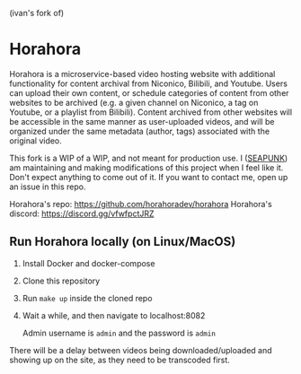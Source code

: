 (ivan's fork of)

# Horahora

Horahora is a microservice-based video hosting website with additional functionality for content archival from Niconico, Bilibili, and Youtube. Users can upload their own content, or schedule categories of content from other websites to be archived (e.g. a given channel on Niconico, a tag on Youtube, or a playlist from Bilibili). Content archived from other websites will be accessible in the same manner as user-uploaded videos, and will be organized under the same metadata (author, tags) associated with the original video.

This fork is a WIP of a WIP, and not meant for production use. I ([SEAPUNK](https://github.com/SEAPUNK)) am maintaining and making modifications of this project when I feel like it. Don't expect anything to come out of it. If you want to contact me, open up an issue in this repo.

Horahora's repo: https://github.com/horahoradev/horahora
Horahora's discord: https://discord.gg/vfwfpctJRZ

## Run Horahora locally (on Linux/MacOS)

1. Install Docker and docker-compose
2. Clone this repository
3. Run `make up` inside the cloned repo
4. Wait a while, and then navigate to localhost:8082

   Admin username is `admin` and the password is `admin`

There will be a delay between videos being downloaded/uploaded and showing up on the site, as they need to be transcoded first.
